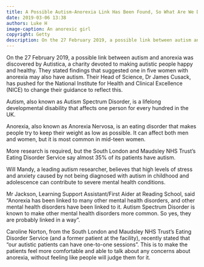 ```yaml
---
title: A Possible Autism-Anorexia Link Has Been Found, So What Are We Doing About It?
date: 2019-03-06 13:38
authors: Luke H
image-caption: An anorexic girl
copyright: Getty
description: On the 27 February 2019, a possible link between autism and anorexia was discovered by Autistica, a charity devoted to making autistic people happy and healthy. They stated findings that suggested one in five women with anorexia may also have autism. Their Head of Science, Dr James Cusack, has pushed for the National Institute for Health and Clinical Excellence (NICE) to change their guidance to reflect this.
---
```


On the 27 February 2019, a possible link between autism and anorexia was discovered by Autistica, a charity devoted to making autistic people happy and healthy. They stated findings that suggested one in five women with anorexia may also have autism. Their Head of Science, Dr James Cusack, has pushed for the National Institute for Health and Clinical Excellence (NICE) to change their guidance to reflect this.

Autism, also known as Autism Spectrum Disorder, is a lifelong developmental disability that affects one person for every hundred in the UK.

Anorexia, also known as Anorexia Nervosa, is an eating disorder that makes people try to keep their weight as low as possible. It can affect both men and women, but it is most common in mid-teen women.

More research is required, but the South London and Maudsley NHS Trust’s Eating Disorder Service say almost 35% of its patients have autism.

Will Mandy, a leading autism researcher, believes that high levels of stress and anxiety caused by not being diagnosed with autism in childhood and adolescence can contribute to severe mental health conditions.

Mr Jackson, Learning Support Assistant/First Aider at Reading School, said “Anorexia has been linked to many other mental health disorders, and other mental health disorders have been linked to it. Autism Spectrum Disorder is known to make other mental health disorders more common. So yes, they are probably linked in a way”.

Caroline Norton, from the South London and Maudsley NHS Trust’s Eating Disorder Service (and a former patient at the facility), recently stated that “our autistic patients can have one-to-one sessions”. This is to make the patients feel more comfortable and able to talk about any concerns about anorexia, without feeling like people will judge them for it.
